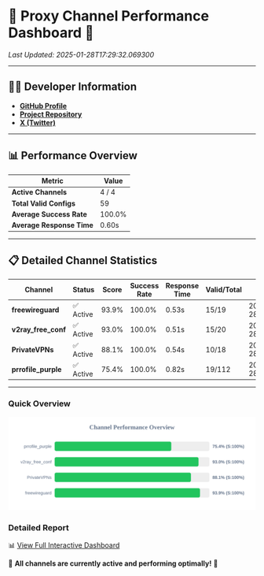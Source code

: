 # 🌟 Proxy Channel Performance Dashboard 🌟

_Last Updated: 2025-01-28T17:29:32.069300_

---

## 👩‍💻 Developer Information

- **[GitHub Profile](https://github.com/4n0nymou3)**  
- **[Project Repository](https://github.com/4n0nymou3/multi-proxy-config-fetcher)**  
- **[X (Twitter)](https://x.com/4n0nymou3)**  

---

## 📊 Performance Overview

| Metric                | Value       |
|-----------------------|-------------|
| **Active Channels**   | 4 / 4       |
| **Total Valid Configs** | 59          |
| **Average Success Rate** | 100.0%      |
| **Average Response Time** | 0.60s       |

---

## 📋 Detailed Channel Statistics

| Channel          | Status     | Score  | Success Rate | Response Time | Valid/Total | Last Success               |
|------------------|------------|--------|--------------|---------------|-------------|----------------------------|
| **freewireguard**  | ✅ Active  | 93.9%  | 100.0% | 0.53s         | 15/19       | 2025-01-28T17:29:32.067226 |
| **v2ray_free_conf**  | ✅ Active  | 93.0%  | 100.0% | 0.51s         | 15/20       | 2025-01-28T17:29:30.936308 |
| **PrivateVPNs**  | ✅ Active  | 88.1%  | 100.0% | 0.54s         | 10/18       | 2025-01-28T17:29:31.507964 |
| **prrofile_purple**  | ✅ Active  | 75.4%  | 100.0% | 0.82s         | 19/112       | 2025-01-28T17:29:30.395083 |

---

### Quick Overview
<div align="center">
  <a href="https://raw.githubusercontent.com/nullluser/NullRepo/refs/heads/main/assets/channel_stats_chart.svg">
    <img src="https://raw.githubusercontent.com/nullluser/NullRepo/refs/heads/main/assets/channel_stats_chart.svg" alt="Source Performance Statistics" width="800">
  </a>
</div>

### Detailed Report
📊 [View Full Interactive Dashboard](https://htmlpreview.github.io/?https://github.com/nullluser/NullRepo/blob/main/assets/performance_report.html)

🎉 **All channels are currently active and performing optimally!** 🎉
